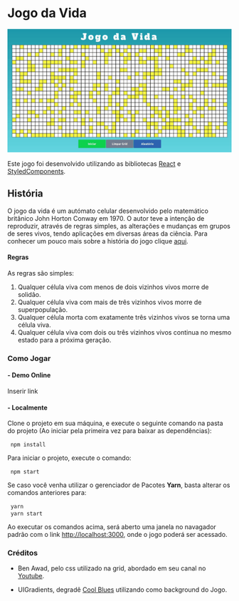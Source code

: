 # Jogo da Vida

![image_game](https://github.com/thalessn/gameOfLife/blob/main/game.gif?raw=true)

Este jogo foi desenvolvido utilizando as bibliotecas [React](https://reactjs.org/) e [StyledComponents](https://styled-components.com/).


## História

O jogo da vida é um autómato celular desenvolvido pelo matemático britânico John Horton Conway em 1970.
O autor teve a intenção de reproduzir, através de regras simples, as alterações e mudanças em grupos de seres vivos, tendo aplicações em diversas áreas da ciência. Para conhecer um pouco mais sobre a história do jogo clique [aqui](https://pt.wikipedia.org/wiki/Jogo_da_vida).

#### Regras

As regras são simples:

1. Qualquer célula viva com menos de dois vizinhos vivos morre de solidão.
2. Qualquer célula viva com mais de três vizinhos vivos morre de superpopulação.
3. Qualquer célula morta com exatamente três vizinhos vivos se torna uma célula viva.
4. Qualquer célula viva com dois ou três vizinhos vivos continua no mesmo estado para a próxima geração.


### Como Jogar

#### - Demo Online

Inserir link

#### - Localmente

Clone o projeto em sua máquina, e execute o seguinte comando na pasta do projeto (Ao iniciar pela primeira vez para baixar as dependências):

```
 npm install
```

Para iniciar o projeto, execute o comando:

```
 npm start
```

Se caso você venha utilizar o gerenciador de Pacotes **Yarn**, basta alterar os comandos anteriores para:

```
 yarn
 yarn start
```

Ao executar os comandos acima, será aberto uma janela no navagador padrão com o link [http://localhost:3000](http://localhost:3000), onde o jogo poderá ser acessado.


### Créditos
 - Ben Awad, pelo css utilizado na grid, abordado em seu canal no [Youtube](https://www.youtube.com/watch?v=DvVt11mPuM0).

 - UIGradients, degradê [Cool Blues](https://uigradients.com/#CoolBlues) utilizando como background do Jogo.
    
